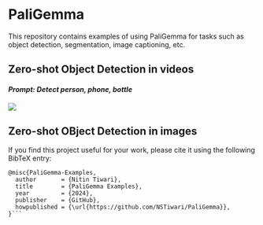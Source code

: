 # PaliGemma
This repository contains examples of using PaliGemma for tasks such as object detection, segmentation, image captioning, etc.

## Zero-shot Object Detection in videos
#### *Prompt:* _Detect person, phone, bottle_
<img src="https://github.com/NSTiwari/PaliGemma/blob/main/assets/ZeroShot_Object_Detection_PaliGemma.gif"/>


## Zero-shot OBject Detection in images




If you find this project useful for your work, please cite it using the following BibTeX entry:

```
@misc{PaliGemma-Examples,
  author       = {Nitin Tiwari},
  title        = {PaliGemma Examples},
  year         = {2024},
  publisher    = {GitHub},
  howpublished = {\url{https://github.com/NSTiwari/PaliGemma}},
}```

